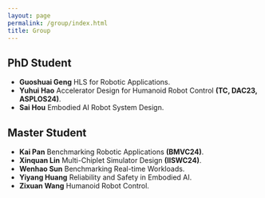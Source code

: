 ```yaml
---
layout: page
permalink: /group/index.html
title: Group
---
```


## PhD Student

- **Guoshuai Geng** HLS for Robotic Applications.
- **Yuhui Hao** Accelerator Design for Humanoid Robot Control **(TC, DAC23, ASPLOS24)**.
- **Sai Hou** Embodied AI Robot System Design.

## Master Student

- **Kai Pan** Benchmarking Robotic Applications **(BMVC24)**.
- **Xinquan Lin** Multi-Chiplet Simulator Design **(IISWC24)**.
- **Wenhao Sun** Benchmarking Real-time Workloads.
- **Yiyang Huang** Reliability and Safety in Embodied AI.
- **Zixuan Wang** Humanoid Robot Control.

<br>